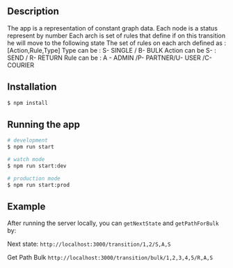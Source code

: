 ## Description

The app is a representation of constant graph data.
Each node is a status represent by number
Each arch is set of rules that define if on this transition he will move to the following state
The set of rules on each arch defined as : [Action,Rule,Type]
Type can be : S- SINGLE / B- BULK
Action can be S- : SEND / R- RETURN
Rule can be : A - ADMIN /P- PARTNER/U- USER /C- COURIER

## Installation

```bash
$ npm install
```

## Running the app

```bash
# development
$ npm run start

# watch mode
$ npm run start:dev

# production mode
$ npm run start:prod
```

## Example 

After running the server locally, you can `getNextState` and `getPathForBulk` by:
 
Next state:
`http://localhost:3000/transition/1,2/S,A,S`

Get Path Bulk
`http://localhost:3000/transition/bulk/1,2,3,4,5/R,A,S`
